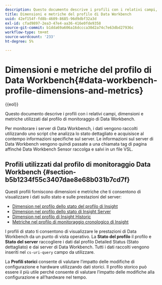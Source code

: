 ```yaml
---
description: Questo documento descrive i profili con i relativi campi, dimensioni e metriche utilizzati dal profilo di monitoraggio di Data Workbench.
title: Dimensioni e metriche del profilo di Data Workbench
uuid: 42ef154f-fd8b-4609-8685-96d9dbf32a3d
exl-id: cfad9897-2ea3-47e4-aa36-416e0fde9358
source-git-commit: b1dda69a606a16dccca30d2a74c7e63dbd27936c
workflow-type: tm+mt
source-wordcount: '233'
ht-degree: 5%

---
```


# Dimensioni e metriche del profilo di Data Workbench{#data-workbench-profile-dimensions-and-metrics}

{{eol}}

Questo documento descrive i profili con i relativi campi, dimensioni e metriche utilizzati dal profilo di monitoraggio di Data Workbench.

Per monitorare i server di Data Workbench, i dati vengono raccolti utilizzando uno script che analizza lo stato dettagliato e acquisisce al contempo informazioni specifiche sul server. Le informazioni sul server di Data Workbench vengono quindi passate a una chiamata tag di pagina affinché Data Workbench Sensor raccolga e salvi in un file VSL.

## Profili utilizzati dal profilo di monitoraggio Data Workbench {#section-b5b1234f55c3407dae8e68b031b7cd7f}

Questi profili forniscono dimensioni e metriche che ti consentono di visualizzare i dati sullo stato e sulle prestazioni del server:

* [Dimension nel profilo dello stato del profilo di Insight](../../../home/monitoring-installation/monitoring-appendix/monitoring-profile-status.md#concept-d4cd7da41c8a42bab4aea25418264e64)
* [Dimension nel profilo dello stato di Insight Server](../../../home/monitoring-installation/monitoring-appendix/monitoring-servers-profile.md#concept-8cbeb91e99bc42e2b52b22d551423f8a)
* [Dimension nel profilo di Insight Historic](../../../home/monitoring-installation/monitoring-appendix/monitoring-historical.md#concept-a42837c9c9274f83ad5bc5a6720f02b0)
* [Metriche nel profilo di monitoraggio cronologico di Insight](../../../home/monitoring-installation/monitoring-appendix/monitoring-hist-metrics.md#concept-8fece88b1f014637bbc7c8372ee93203)

I profili di stato ti consentono di visualizzare le prestazioni di Data Workbench da un punto di vista operativo. La **Stato del profilo** il profilo e **Stato del server** raccogliere i dati dal profilo Detailed Status (Stato dettagliato) e dai server di Data Workbench. Tutti i dati raccolti vengono inseriti nel `cs-uri-query` campo da utilizzare.

La **Profili storici** consente di valutare l’impatto delle modifiche di configurazione e hardware utilizzando dati storici. Il profilo storico può essere il più utile perché consente di valutare l’impatto delle modifiche alla configurazione e all’hardware nel tempo.
